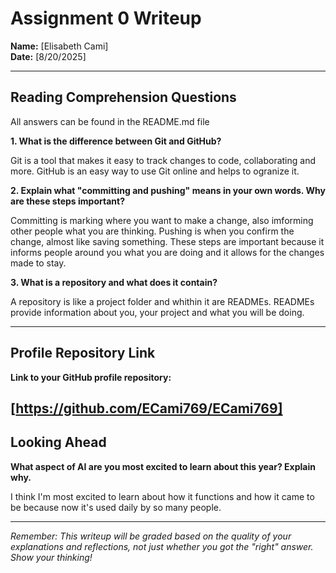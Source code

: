 # Assignment 0 Writeup

**Name:** [Elisabeth Cami]  
**Date:** [8/20/2025]

---

## Reading Comprehension Questions
All answers can be found in the README.md file

**1. What is the difference between Git and GitHub?**

Git is a tool that makes it easy to track changes to code, collaborating and more. GitHub is an easy way to use Git online and helps to ogranize it.

**2. Explain what "committing and pushing" means in your own words. Why are these steps important?**

Committing is marking where you want to make a change, also imforming other people what you are thinking. Pushing is when you confirm the change, almost like saving something. These steps are important because it informs people around you what you are doing and it allows for the changes made to stay.

**3. What is a repository and what does it contain?**

A repository is like a project folder and whithin it are READMEs. READMEs provide information about you, your project and what you will be doing.

---

## Profile Repository Link

**Link to your GitHub profile repository:** 

[https://github.com/ECami769/ECami769]
---

## Looking Ahead

**What aspect of AI are you most excited to learn about this year? Explain why.**

I think I'm most excited to learn about how it functions and how it came to be because now it's used daily by so many people.

---

*Remember: This writeup will be graded based on the quality of your explanations and reflections, not just whether you got the "right" answer. Show your thinking!*
